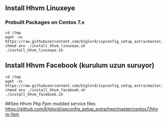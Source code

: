 ## Install Hhvm Linuxeye 
### Prebuilt Packages on Centos 7.x
```
cd /tmp
wget -nc https://raw.githubusercontent.com/b1glord/ispconfig_setup_extra/master/centos7/hhvm/install_hhvm_linuxeye.sh
chmod a+x ./install_hhvm_linuxeye.sh
./install_hhvm_linuxeye.sh
```
## Install Hhvm Facebook (kurulum uzun suruyor)
```
cd /tmp
wget -nc https://raw.githubusercontent.com/b1glord/ispconfig_setup_extra/master/centos7/hhvm/install_hhvm_facebook.sh
chmod a+x ./install_hhvm_facebook.sh
./install_hhvm_facebook.sh
```

##See Hhvm Php Fpm modded service files
https://github.com/b1glord/ispconfig_setup_extra/tree/master/centos7/hhvm-fpm
